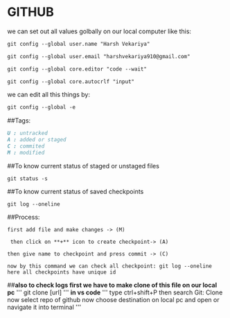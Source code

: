 # GITHUB
we can set out all values golbally on our local computer like this:

```markdown
git config --global user.name "Harsh Vekariya"

git config --global user.email "harshvekariya910@gmail.com"

git config --global core.editor "code --wait"

git config --global core.autocrlf "input"

```
  
we can edit all this things by:

```markdown
git config --global -e
```

##Tags:
```markdown
U : untracked
A : added or staged
C : commited
M : modified

```
##To know current status of staged or unstaged files
```
git status -s
```
##To know current status of saved checkpoints
```
git log --oneline
```

##Process:
```
first add file and make changes -> (M)

 then click on **+** icon to create checkpoint-> (A)

then give name to checkpoint and press commit -> (C)

now by this command we can check all checkpoint: git log --oneline
here all checkpoints have unique id
```

##**also to check logs first we have to make clone of this file on our local pc**
'''
git clone [url]
'''
**in vs code**
'''
type ctrl+shift+P
then search   Git: Clone
now select repo of github
now choose destination on local pc and open or navigate it into terminal
'''



